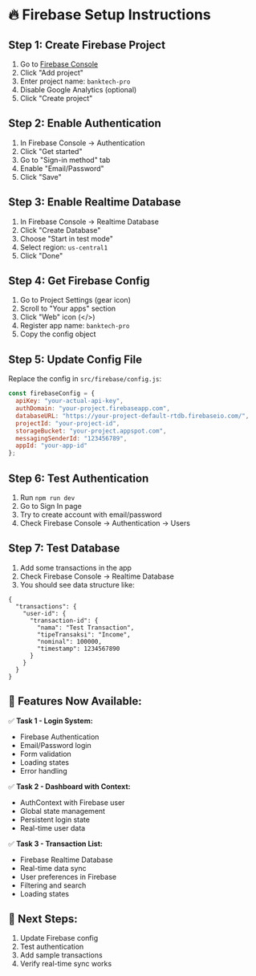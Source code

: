 # 🔥 Firebase Setup Instructions

## Step 1: Create Firebase Project

1. Go to [Firebase Console](https://console.firebase.google.com)
2. Click "Add project"
3. Enter project name: `banktech-pro`
4. Disable Google Analytics (optional)
5. Click "Create project"

## Step 2: Enable Authentication

1. In Firebase Console → Authentication
2. Click "Get started"
3. Go to "Sign-in method" tab
4. Enable "Email/Password"
5. Click "Save"

## Step 3: Enable Realtime Database

1. In Firebase Console → Realtime Database
2. Click "Create Database"
3. Choose "Start in test mode"
4. Select region: `us-central1`
5. Click "Done"

## Step 4: Get Firebase Config

1. Go to Project Settings (gear icon)
2. Scroll to "Your apps" section
3. Click "Web" icon (</>) 
4. Register app name: `banktech-pro`
5. Copy the config object

## Step 5: Update Config File

Replace the config in `src/firebase/config.js`:

```js
const firebaseConfig = {
  apiKey: "your-actual-api-key",
  authDomain: "your-project.firebaseapp.com",
  databaseURL: "https://your-project-default-rtdb.firebaseio.com/",
  projectId: "your-project-id",
  storageBucket: "your-project.appspot.com",
  messagingSenderId: "123456789",
  appId: "your-app-id"
};
```

## Step 6: Test Authentication

1. Run `npm run dev`
2. Go to Sign In page
3. Try to create account with email/password
4. Check Firebase Console → Authentication → Users

## Step 7: Test Database

1. Add some transactions in the app
2. Check Firebase Console → Realtime Database
3. You should see data structure like:
```
{
  "transactions": {
    "user-id": {
      "transaction-id": {
        "nama": "Test Transaction",
        "tipeTransaksi": "Income",
        "nominal": 100000,
        "timestamp": 1234567890
      }
    }
  }
}
```

## 🎯 Features Now Available:

✅ **Task 1 - Login System:**
- Firebase Authentication
- Email/Password login
- Form validation
- Loading states
- Error handling

✅ **Task 2 - Dashboard with Context:**
- AuthContext with Firebase user
- Global state management
- Persistent login state
- Real-time user data

✅ **Task 3 - Transaction List:**
- Firebase Realtime Database
- Real-time data sync
- User preferences in Firebase
- Filtering and search
- Loading states

## 🔧 Next Steps:

1. Update Firebase config
2. Test authentication
3. Add sample transactions
4. Verify real-time sync works